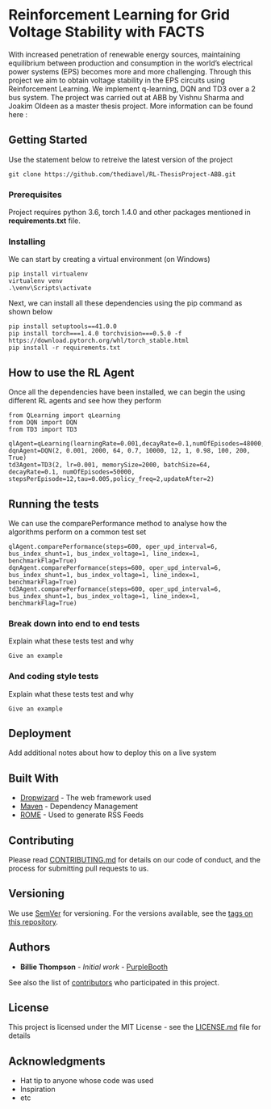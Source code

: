 # Reinforcement Learning for Grid Voltage Stability with FACTS
With increased penetration of renewable energy sources, maintaining equilibrium
between production and consumption in the world’s electrical power systems
(EPS) becomes more and more challenging. Through this project we aim to obtain voltage stability
in the EPS circuits using Reinforcement Learning. We implement q-learning, DQN and TD3 over a 2 bus system.
The project was carried out at ABB by Vishnu Sharma and Joakim Oldeen as a master thesis project. More information
 can be found here :

## Getting Started

Use the statement below to retreive the latest version of the project 
  ```
git clone https://github.com/thediavel/RL-ThesisProject-ABB.git
```
### Prerequisites

Project requires python 3.6, torch 1.4.0 and other packages mentioned in **requirements.txt** file.


### Installing
We can start by creating a virtual environment (on Windows)
```
pip install virtualenv
virtualenv venv
.\venv\Scripts\activate
```
Next, we can install all these dependencies using the pip command as shown below

```
pip install setuptools==41.0.0
pip install torch===1.4.0 torchvision===0.5.0 -f https://download.pytorch.org/whl/torch_stable.html
pip install -r requirements.txt
```
## How to use the RL Agent
Once all the dependencies have been installed, we can begin the using different RL agents and see how they perform
```
from QLearning import qLearning
from DQN import DQN
from TD3 import TD3
```
```
qlAgent=qLearning(learningRate=0.001,decayRate=0.1,numOfEpisodes=48000,stepsPerEpisode=6,epsilon=1,annealingConstant=0.98,annealAfter=400)
dqnAgent=DQN(2, 0.001, 2000, 64, 0.7, 10000, 12, 1, 0.98, 100, 200, True)
td3Agent=TD3(2, lr=0.001, memorySize=2000, batchSize=64,  decayRate=0.1, numOfEpisodes=50000, stepsPerEpisode=12,tau=0.005,policy_freq=2,updateAfter=2)
```

## Running the tests

We can use the comparePerformance method to analyse how the algorithms perform on a common test set
```
qlAgent.comparePerformance(steps=600, oper_upd_interval=6, bus_index_shunt=1, bus_index_voltage=1, line_index=1, benchmarkFlag=True)
dqnAgent.comparePerformance(steps=600, oper_upd_interval=6, bus_index_shunt=1, bus_index_voltage=1, line_index=1, benchmarkFlag=True)
td3Agent.comparePerformance(steps=600, oper_upd_interval=6, bus_index_shunt=1, bus_index_voltage=1, line_index=1, benchmarkFlag=True)
```
### Break down into end to end tests

Explain what these tests test and why

```
Give an example
```

### And coding style tests

Explain what these tests test and why

```
Give an example
```

## Deployment

Add additional notes about how to deploy this on a live system

## Built With

* [Dropwizard](http://www.dropwizard.io/1.0.2/docs/) - The web framework used
* [Maven](https://maven.apache.org/) - Dependency Management
* [ROME](https://rometools.github.io/rome/) - Used to generate RSS Feeds

## Contributing

Please read [CONTRIBUTING.md](https://gist.github.com/PurpleBooth/b24679402957c63ec426) for details on our code of conduct, and the process for submitting pull requests to us.

## Versioning

We use [SemVer](http://semver.org/) for versioning. For the versions available, see the [tags on this repository](https://github.com/your/project/tags). 

## Authors

* **Billie Thompson** - *Initial work* - [PurpleBooth](https://github.com/PurpleBooth)

See also the list of [contributors](https://github.com/your/project/contributors) who participated in this project.

## License

This project is licensed under the MIT License - see the [LICENSE.md](LICENSE.md) file for details

## Acknowledgments

* Hat tip to anyone whose code was used
* Inspiration
* etc

